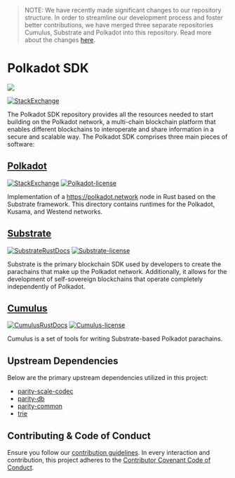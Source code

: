 > NOTE: We have recently made significant changes to our repository structure. In order to 
streamline our development process and foster better contributions, we have merged three separate 
repositories Cumulus, Substrate and Polkadot into this repository. Read more about the changes [
here](https://polkadot-public.notion.site/Polkadot-SDK-FAQ-fbc4cecc2c46443fb37b9eeec2f0d85f).

# Polkadot SDK

![](https://cms.polkadot.network/content/images/2021/06/1-xPcVR_fkITd0ssKBvJ3GMw.png)

[![StackExchange](https://img.shields.io/badge/StackExchange-Community%20&%20Support-222222?logo=stackexchange)](https://substrate.stackexchange.com/)

The Polkadot SDK repository provides all the resources needed to start building on the Polkadot 
network, a multi-chain blockchain platform that enables different blockchains to interoperate and 
share information in a secure and scalable way. The Polkadot SDK comprises three main pieces of 
software:

## [Polkadot](./polkadot/)
[![StackExchange](https://img.shields.io/badge/Polkadot_Forum-e6007a?logo=polkadot)](https://substrate.stackexchange.com/) [![Polkadot-license](https://img.shields.io/badge/License-GPL3-blue)](#LICENSE)

Implementation of a https://polkadot.network node in Rust based on the Substrate framework. This 
directory contains runtimes for the Polkadot, Kusama, and Westend networks. 

## [Substrate](./substrate/)
 [![SubstrateRustDocs](https://img.shields.io/badge/Rust_Docs-Substrate-24CC85?logo=rust)](https://paritytech.github.io/substrate/master/substrate/index.html) [![Substrate-license](https://img.shields.io/badge/License-GPL3%2FApache2.0-blue)](#LICENSE)

Substrate is the primary blockchain SDK used by developers to create the parachains that make up 
the Polkadot network. Additionally, it allows for the development of self-sovereign blockchains that operate completely independently of Polkadot.

## [Cumulus](./cumulus/)
[![CumulusRustDocs](https://img.shields.io/badge/Rust_Docs-Cumulus-222222?logo=rust)](https://paritytech.github.io/cumulus/cumulus_client_collator/index.html) [![Cumulus-license](https://img.shields.io/badge/License-GPL3-blue)](#LICENSE)


Cumulus is a set of tools for writing Substrate-based Polkadot parachains.

## Upstream Dependencies

Below are the primary upstream dependencies utilized in this project:

- [parity-scale-codec](https://crates.io/crates/parity-scale-codec)
- [parity-db](https://crates.io/crates/parity-db)
- [parity-common](https://github.com/paritytech/parity-common)
- [trie](https://github.com/paritytech/trie)

## Contributing & Code of Conduct

Ensure you follow our [contribution guidelines](./docs/CONTRIBUTING.md). In every interaction and contribution, this project adheres to the [Contributor Covenant Code of Conduct](./docs/CODE_OF_CONDUCT.md).